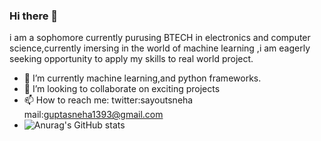### Hi there 👋
i am a sophomore currently purusing BTECH in electronics and computer science,currently imersing in the world of machine learning ,i am eagerly seeking opportunity to apply my skills to real world project.

- 🔭 I’m currently machine learning,and python frameworks.
- 👯 I’m looking to collaborate on exciting projects
- 📫 How to reach me: twitter:sayoutsneha mail:guptasneha1393@gmail.com
- ![Anurag's GitHub stats](https://github-readme-stats.vercel.app/api?username=sneha-in04&show_icons=true&theme=transparent)


